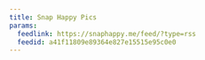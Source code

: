 ```yaml
---
title: Snap Happy Pics
params:
  feedlink: https://snaphappy.me/feed/?type=rss
  feedid: a41f11809e89364e827e15515e95c0e0
---
```

